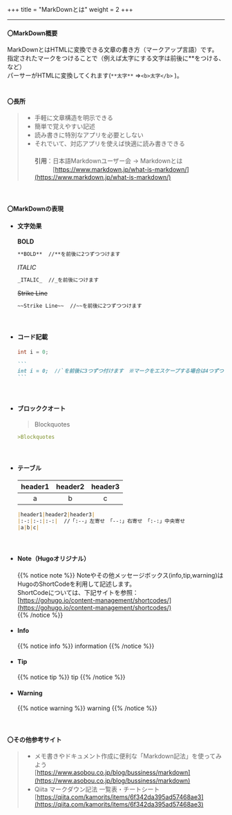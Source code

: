 +++
title = "MarkDownとは"
weight = 2
+++

---

#### **〇MarkDown概要**

MarkDownとはHTMLに変換できる文章の書き方（マークアップ言語）です。    
指定されたマークをつけることで（例えば太字にする文字は前後に**をつける、など）   
パーサーがHTMLに変換してくれます(```**太字**``` ⇒```<b>太字</b>``` )。  
　  


#### **〇長所**

>* 手軽に文章構造を明示できる
>* 簡単で覚えやすい記述
>* 読み書きに特別なアプリを必要としない
>* それでいて、対応アプリを使えば快適に読み書きできる　  
>　  
>**引用**：日本語Markdownユーザー会 -> Markdownとは  
>　　　[https://www.markdown.jp/what-is-markdown/](https://www.markdown.jp/what-is-markdown/)

　

#### **〇MarkDownの表現**

+ #### 文字効果

    **BOLD**
    ``` markdown
    **BOLD**  //**を前後に2つずつつけます
    ```

    _ITALIC_  
    ``` markdown
    _ITALIC_  //_を前後につけます
    ```  

    ~~Strike Line~~
    ``` markdown
    ~~Strike Line~~  //~~を前後に2つずつつけます
    ```    
　

+ #### コード記載
    ``` java
    int i = 0;
    ```

    ```` markdown
    ``` 
    int i = 0;  //`を前後に3つずつ付けます　※マークをエスケープする場合は4つずつ
    ```
    ````
　

+ #### ブロッククオート

    >Blockquotes

    ``` markdown
    >Blockquotes
    ```
　

+ #### テーブル

    |header1|header2|header3|
    |:--:|:--:|:--:|
    |a|b|c|  

    ``` markdown
    |header1|header2|header3|
    |:-:|:-:|:-:|  //「:--」左寄せ　「--:」右寄せ　「:-:」中央寄せ
    |a|b|c|  
    ```
　

+ #### Note（Hugoオリジナル）
  {{% notice note %}}
  Noteやその他メッセージボックス(info,tip,warning)はHugoのShortCodeを利用して記述します。  
  ShortCodeについては、下記サイトを参照：  
  [https://gohugo.io/content-management/shortcodes/](https://gohugo.io/content-management/shortcodes/)  
  {{% /notice %}}

+ #### Info
  {{% notice info %}}
  information
  {{% /notice %}}

+ #### Tip
  {{% notice tip %}}
  tip
  {{% /notice %}}

+ #### Warning
  {{% notice warning %}}
  warning
  {{% /notice %}}

　

#### **〇その他参考サイト** 

>+ メモ書きやドキュメント作成に便利な「Markdown記法」を使ってみよう  
> [https://www.asobou.co.jp/blog/bussiness/markdown](https://www.asobou.co.jp/blog/bussiness/markdown)
>　
>+ Qiita マークダウン記法 一覧表・チートシート  
> [https://qiita.com/kamorits/items/6f342da395ad57468ae3](https://qiita.com/kamorits/items/6f342da395ad57468ae3)  
>
